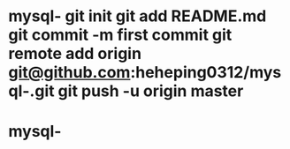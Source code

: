 # mysql- git init git add README.md git commit -m first commit git remote add origin git@github.com:heheping0312/mysql-.git git push -u origin master
# mysql-

